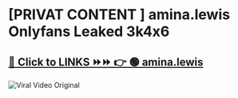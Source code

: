 
 # [PRIVAT CONTENT ] amina.lewis Onlyfans Leaked 3k4x6

## <h2><a href="https://clipsfans.com/amina.lewis&ref=git">🔗 Click to LINKS ⏩⏩ 👉 🟢 amina.lewis </a></h2>

<a href="https://clipsfans.com/amina.lewis&ref=git" rel="nofollow" data-target="animated-image.originalLink"><img src="https://i.ibb.co.com/xMMVF88/686577567.gif" alt="Viral Video Original" style="max-width: 100%; display: inline-block;" data-target="animated-image.originalImage"></a>

